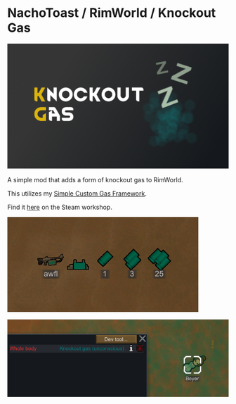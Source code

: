 # NachoToast / RimWorld / Knockout Gas

![image](About/preview.png)

A simple mod that adds a form of knockout gas to RimWorld.

This utilizes my [Simple Custom Gas Framework](https://github.com/NachoToast/SimpleCustomGasFramework).

Find it [here](https://steamcommunity.com/sharedfiles/filedetails/?id=2999465928) on the Steam workshop.

![image](1.4/Source/Media/knockout_a.png)

![image](1.4/Source/Media/knockout_b.png)

